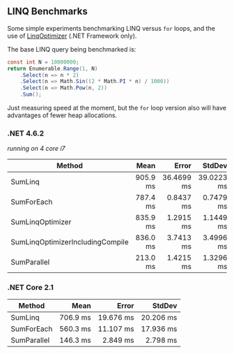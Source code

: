 ## LINQ Benchmarks

Some simple experiments benchmarking LINQ versus `for` loops, and the use of [LinqOptimizer](http://nessos.github.io/LinqOptimizer/) (.NET Framework only).

The base LINQ query being benchmarked is:

```csharp
const int N = 10000000;
return Enumerable.Range(1, N)
    .Select(n => n * 2)
    .Select(n => Math.Sin((2 * Math.PI * n) / 1000))
    .Select(n => Math.Pow(n, 2))
    .Sum();
```

Just measuring speed at the moment, but the `for` loop version also will have advantages of fewer heap allocations.

### .NET 4.6.2

_running on 4 core i7_

|                           Method |     Mean |      Error |     StdDev |
|--------------------------------- |---------:|-----------:|-----------:|
|                          SumLinq | 905.9 ms | 36.4699 ms | 39.0223 ms |
|                       SumForEach | 787.4 ms |  0.8437 ms |  0.7479 ms |
|                 SumLinqOptimizer | 835.9 ms |  1.2915 ms |  1.1449 ms |
| SumLinqOptimizerIncludingCompile | 836.0 ms |  3.7413 ms |  3.4996 ms |
|                      SumParallel | 213.0 ms |  1.4215 ms |  1.3296 ms |

### .NET Core 2.1

|      Method |     Mean |     Error |    StdDev |
|------------ |---------:|----------:|----------:|
|     SumLinq | 706.9 ms | 19.676 ms | 20.206 ms |
|  SumForEach | 560.3 ms | 11.107 ms | 17.936 ms |
| SumParallel | 146.3 ms |  2.849 ms |  2.798 ms |

